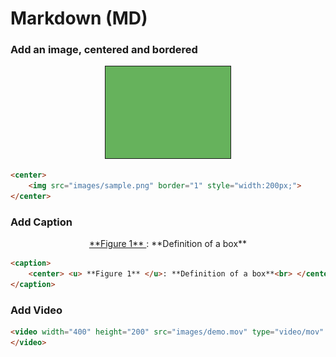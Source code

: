 # Markdown (MD)

### Add an image, centered and bordered 

<center>
<img src="images/sample.png" border="1" style="width:200px;">
</center>

```html
<center>
	<img src="images/sample.png" border="1" style="width:200px;">
</center>
```

### Add Caption 
<caption><center> <u> **Figure 1** </u>: **Definition of a box**<br> </center></caption>

```html
<caption>
	<center> <u> **Figure 1** </u>: **Definition of a box**<br> </center>
</caption>
```

### Add Video 

```html
<video width="400" height="200" src="images/demo.mov" type="video/mov" controls>
</video>
```